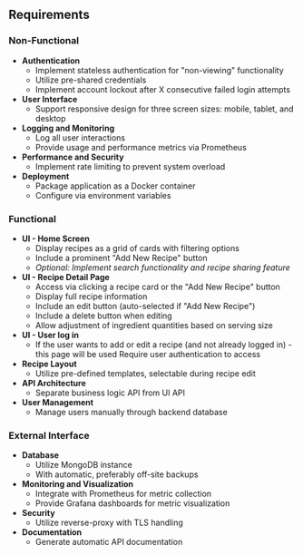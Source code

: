 ## Requirements

### Non-Functional
- **Authentication**
    - Implement stateless authentication for "non-viewing" functionality
    - Utilize pre-shared credentials
    - Implement account lockout after X consecutive failed login attempts
- **User Interface**
    - Support responsive design for three screen sizes: mobile, tablet, and desktop
- **Logging and Monitoring**
    - Log all user interactions
    - Provide usage and performance metrics via Prometheus
- **Performance and Security**
    - Implement rate limiting to prevent system overload
- **Deployment**
    - Package application as a Docker container
    - Configure via environment variables

### Functional
- **UI - Home Screen**
    - Display recipes as a grid of cards with filtering options
    - Include a prominent "Add New Recipe" button
    - *Optional: Implement search functionality and recipe sharing feature*
- **UI - Recipe Detail Page**
    - Access via clicking a recipe card or the "Add New Recipe" button
    - Display full recipe information
    - Include an edit button (auto-selected if "Add New Recipe")
    - Include a delete button when editing
    - Allow adjustment of ingredient quantities based on serving size
- **UI - User log in**
    - If the user wants to add or edit a recipe (and not already logged in) - this page will be used
    Require user authentication to access
- **Recipe Layout**
    - Utilize pre-defined templates, selectable during recipe edit
- **API Architecture**
    - Separate business logic API from UI API
- **User Management**    
    - Manage users manually through backend database

### External Interface
- **Database**
    - Utilize MongoDB instance
    - With automatic, preferably off-site backups
- **Monitoring and Visualization**
    - Integrate with Prometheus for metric collection
    - Provide Grafana dashboards for metric visualization
- **Security**
    - Utilize reverse-proxy with TLS handling
- **Documentation**
    - Generate automatic API documentation
    
